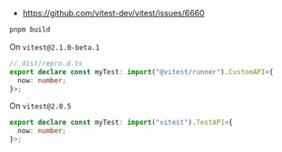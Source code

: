 - https://github.com/vitest-dev/vitest/issues/6660

```sh
pnpm build
```

On `vitest@2.1.0-beta.1`

```ts
// dist/repro.d.ts
export declare const myTest: import("@vitest/runner").CustomAPI<{
  now: number;
}>;
```

On `vitest@2.0.5`

```ts
export declare const myTest: import("vitest").TestAPI<{
  now: number;
}>;
```
